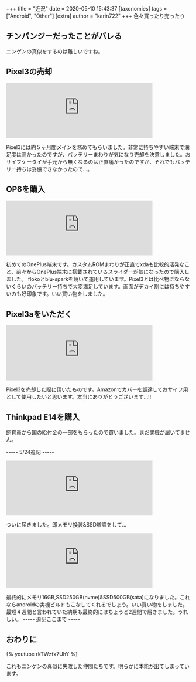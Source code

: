 +++
title = "近況"
date = 2020-05-10 15:43:37
[taxonomies]
tags = ["Android", "Other"]
[extra]
author = "karin722"
+++
色々買ったり売ったり

<!-- more -->

## チンパンジーだったことがバレる

ニンゲンの真似をするのは難しいですね。

## Pixel3の売却

<iframe src="https://mstdn.maud.io/@w_jb_/104075018381122662/embed" class="mastodon-embed" style="max-width: 100%; border: 0" width="400" allowfullscreen="allowfullscreen"></iframe><script src="https://mstdn.maud.io/embed.js" async="async"></script>

Pixel3には約５ヶ月間メインを務めてもらいました。非常に持ちやすい端末で満足度は高かったのですが、バッテリーまわりが気になり売却を決意しました。おサイフケータイが手元から無くなるのは正直痛かったのですが、それでもバッテリー持ちは妥協できなかったので...。

## OP6を購入

<iframe src="https://mstdn.maud.io/@w_jb_/104137228355866889/embed" class="mastodon-embed" style="max-width: 100%; border: 0" width="400" allowfullscreen="allowfullscreen"></iframe><script src="https://mstdn.maud.io/embed.js" async="async"></script>

初めてのOnePlus端末です。カスタムROMまわりが正直でxdaも比較的活発なこと、前々からOnePlus端末に搭載されているスライダーが気になったので購入しました。
flokoとblu-sparkを焼いて運用しています。Pixel3とは比べ物にならないくらいのバッテリー持ちで大変満足しています。画面がデカイ割には持ちやすいのも好印象です。いい買い物をしました。

## Pixel3aをいただく

<iframe src="https://mstdn.maud.io/@w_jb_/104153247017167928/embed" class="mastodon-embed" style="max-width: 100%; border: 0" width="400" allowfullscreen="allowfullscreen"></iframe><script src="https://mstdn.maud.io/embed.js" async="async"></script>

Pixel3を売却した際に頂いたものです。Amazonでカバーを調達しておサイフ用として使用したいと思います。本当にありがとうございます...!!

## Thinkpad E14を購入

飼育員から国の給付金の一部をもらったので買いました。まだ実機が届いてません。

----- 5/24追記 -----

<iframe src="https://mstdn.maud.io/@w_jb_/104232044267602795/embed" class="mastodon-embed" style="max-width: 100%; border: 0" width="400" allowfullscreen="allowfullscreen"></iframe><script src="https://mstdn.maud.io/embed.js" async="async"></script>

ついに届きました。即メモリ換装&SSD増設をして...

<iframe src="https://mstdn.maud.io/@w_jb_/104232366933755180/embed" class="mastodon-embed" style="max-width: 100%; border: 0" width="400" allowfullscreen="allowfullscreen"></iframe><script src="https://mstdn.maud.io/embed.js" async="async"></script>

最終的にメモリ16GB,SSD250GB(nvme)&SSD500GB(sata)になりました。これならandroidの実機ビルドもこなしてくれるでしょう。いい買い物をしました。
最短４週間と言われていた納期も最終的にはちょうど2週間で届きました。うれしい。
----- 追記ここまで -----
## おわりに

{% youtube rkTWzfx7UhY %}

これもニンゲンの真似に失敗した仲間たちです。明らかに本能が出てしまっています。